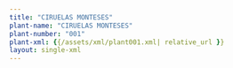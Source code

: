 ```yaml
---
title: "CIRUELAS MONTESES"
plant-name: "CIRUELAS MONTESES"
plant-number: "001"
plant-xml: {{/assets/xml/plant001.xml| relative_url }}
layout: single-xml
---
```

